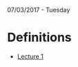 07/03/2017 - Tuesday

# Definitions

* [Lecture 1](http://aprender.ead.unb.br/pluginfile.php/273900/mod_resource/content/2/Aula%201%20-%20Conceitos%20Introdut%C3%B3rios%20-%20MES.pdf)
